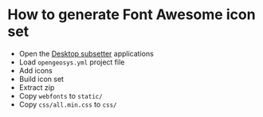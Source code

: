 # How to generate Font Awesome icon set

- Open the [Desktop subsetter](https://fontawesome.com/how-to-use/on-the-desktop/other-topics/subsetter) applications
- Load `opengeosys.yml` project file
- Add icons
- Build icon set
- Extract zip
- Copy `webfonts` to `static/`
- Copy `css/all.min.css` to `css/`
